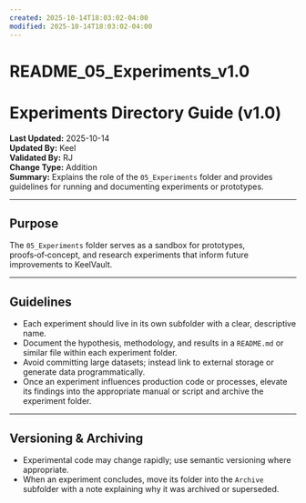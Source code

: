 ```yaml
---
created: 2025-10-14T18:03:02-04:00
modified: 2025-10-14T18:03:02-04:00
---
```


# README_05_Experiments_v1.0

# Experiments Directory Guide (v1.0)
**Last Updated:** 2025-10-14  
**Updated By:** Keel  
**Validated By:** RJ  
**Change Type:** Addition  
**Summary:** Explains the role of the `05_Experiments` folder and provides guidelines for running and documenting experiments or prototypes.

---

## Purpose
The `05_Experiments` folder serves as a sandbox for prototypes, proofs‑of‑concept, and research experiments that inform future improvements to KeelVault.

---

## Guidelines
- Each experiment should live in its own subfolder with a clear, descriptive name.
- Document the hypothesis, methodology, and results in a `README.md` or similar file within each experiment folder.
- Avoid committing large datasets; instead link to external storage or generate data programmatically.
- Once an experiment influences production code or processes, elevate its findings into the appropriate manual or script and archive the experiment folder.

---

## Versioning & Archiving
- Experimental code may change rapidly; use semantic versioning where appropriate.
- When an experiment concludes, move its folder into the `Archive` subfolder with a note explaining why it was archived or superseded.